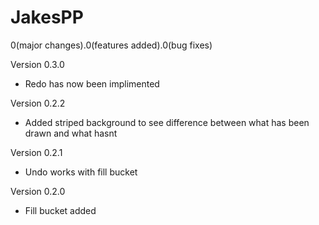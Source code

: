 # JakesPP

0(major changes).0(features added).0(bug fixes)

Version 0.3.0
- Redo has now been implimented

Version 0.2.2
- Added striped background to see difference between what has been drawn and what hasnt

Version 0.2.1
- Undo works with fill bucket

Version 0.2.0
- Fill bucket added
